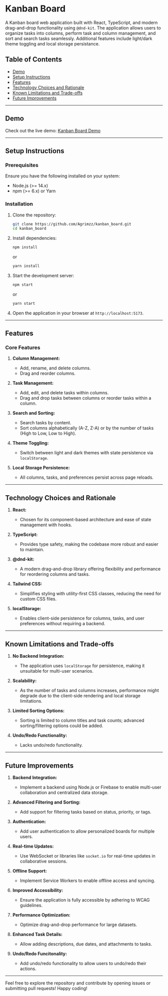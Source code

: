# Kanban Board

A Kanban board web application built with React, TypeScript, and modern drag-and-drop functionality using `@dnd-kit`. The application allows users to organize tasks into columns, perform task and column management, and sort and search tasks seamlessly. Additional features include light/dark theme toggling and local storage persistance.

## Table of Contents

- [Demo](#demo)
- [Setup Instructions](#setup-instructions)
- [Features](#features)
- [Technology Choices and Rationale](#technology-choices-and-rationale)
- [Known Limitations and Trade-offs](#known-limitations-and-trade-offs)
- [Future Improvements](#future-improvements)

---

## Demo

Check out the live demo: [Kanban Board Demo](https://kanban-board-ws37.vercel.app)

---

## Setup Instructions

### Prerequisites

Ensure you have the following installed on your system:

- Node.js (>= 14.x)
- npm (>= 6.x) or Yarn

### Installation

1. Clone the repository:
   ```bash
   git clone https://github.com/Agrimzz/kanban_board.git
   cd kanban_board
   ```
2. Install dependencies:

   ```bash
   npm install
   ```

   or

   ```bash
   yarn install
   ```

3. Start the development server:

   ```bash
   npm start
   ```

   or

   ```bash
   yarn start
   ```

4. Open the application in your browser at `http://localhost:5173`.

---

## Features

### Core Features

1. **Column Management:**

   - Add, rename, and delete columns.
   - Drag and reorder columns.

2. **Task Management:**

   - Add, edit, and delete tasks within columns.
   - Drag and drop tasks between columns or reorder tasks within a column.

3. **Search and Sorting:**

   - Search tasks by content.
   - Sort columns alphabetically (A-Z, Z-A) or by the number of tasks (High to Low, Low to High).

4. **Theme Toggling:**

   - Switch between light and dark themes with state persistence via `localStorage`.

5. **Local Storage Persistence:**
   - All columns, tasks, and preferences persist across page reloads.

---

## Technology Choices and Rationale

1. **React:**

   - Chosen for its component-based architecture and ease of state management with hooks.

2. **TypeScript:**

   - Provides type safety, making the codebase more robust and easier to maintain.

3. **@dnd-kit:**

   - A modern drag-and-drop library offering flexibility and performance for reordering columns and tasks.

4. **Tailwind CSS:**

   - Simplifies styling with utility-first CSS classes, reducing the need for custom CSS files.

5. **localStorage:**
   - Enables client-side persistence for columns, tasks, and user preferences without requiring a backend.

---

## Known Limitations and Trade-offs

1. **No Backend Integration:**

   - The application uses `localStorage` for persistence, making it unsuitable for multi-user scenarios.

2. **Scalability:**

   - As the number of tasks and columns increases, performance might degrade due to the client-side rendering and local storage limitations.

3. **Limited Sorting Options:**

   - Sorting is limited to column titles and task counts; advanced sorting/filtering options could be added.

4. **Undo/Redo Functionality:**
   - Lacks undo/redo functionality.

---

## Future Improvements

1. **Backend Integration:**

   - Implement a backend using Node.js or Firebase to enable multi-user collaboration and centralized data storage.

2. **Advanced Filtering and Sorting:**

   - Add support for filtering tasks based on status, priority, or tags.

3. **Authentication:**

   - Add user authentication to allow personalized boards for multiple users.

4. **Real-time Updates:**

   - Use WebSocket or libraries like `socket.io` for real-time updates in collaborative sessions.

5. **Offline Support:**

   - Implement Service Workers to enable offline access and syncing.

6. **Improved Accessibility:**

   - Ensure the application is fully accessible by adhering to WCAG guidelines.

7. **Performance Optimization:**

   - Optimize drag-and-drop performance for large datasets.

8. **Enhanced Task Details:**

   - Allow adding descriptions, due dates, and attachments to tasks.

9. **Undo/Redo Funcitonality:**
   - Add undo/redo functionality to allow users to undo/redo their actions.

---

Feel free to explore the repository and contribute by opening issues or submitting pull requests! Happy coding!
